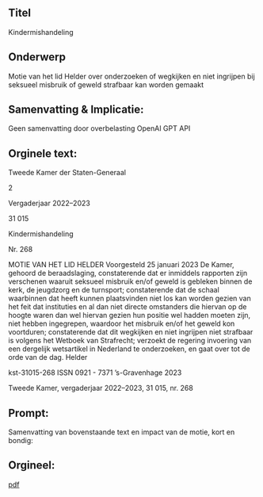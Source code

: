 ## Titel
Kindermishandeling
## Onderwerp
Motie van het lid Helder over onderzoeken of wegkijken en niet ingrijpen bij seksueel misbruik of geweld strafbaar kan worden gemaakt 
## Samenvatting & Implicatie:
Geen samenvatting door overbelasting OpenAI GPT API
## Orginele text:


Tweede Kamer der Staten-Generaal

2

Vergaderjaar 2022–2023

31 015

Kindermishandeling

Nr. 268

MOTIE VAN HET LID HELDER
Voorgesteld 25 januari 2023
De Kamer,
gehoord de beraadslaging,
constaterende dat er inmiddels rapporten zijn verschenen waaruit
seksueel misbruik en/of geweld is gebleken binnen de kerk, de jeugdzorg
en de turnsport;
constaterende dat de schaal waarbinnen dat heeft kunnen plaatsvinden
niet los kan worden gezien van het feit dat instituties en al dan niet directe
omstanders die hiervan op de hoogte waren dan wel hiervan gezien hun
positie wel hadden moeten zijn, niet hebben ingegrepen, waardoor het
misbruik en/of het geweld kon voortduren;
constaterende dat dit wegkijken en niet ingrijpen niet strafbaar is volgens
het Wetboek van Strafrecht;
verzoekt de regering invoering van een dergelijk wetsartikel in Nederland
te onderzoeken,
en gaat over tot de orde van de dag.
Helder

kst-31015-268
ISSN 0921 - 7371
’s-Gravenhage 2023

Tweede Kamer, vergaderjaar 2022–2023, 31 015, nr. 268


## Prompt:
Samenvatting van bovenstaande text en impact van de motie, kort en bondig:

## Orgineel:
[pdf](https://gegevensmagazijn.tweedekamer.nl/OData/v4/2.0/Document(f1d84762-a3a6-4196-a519-2617e8dd3448)/resource)
